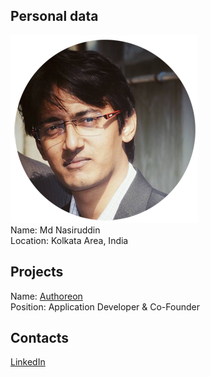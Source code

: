 ## Personal data
![Md Nasiruddin photo](../people/photo/md_nasiruddin.png)  
Name: Md Nasiruddin  
Location: Kolkata Area, India  
## Projects 
Name: [Authoreon](../projects/authoreon.md)  
Position: Application Developer & Co-Founder
## Contacts
[LinkedIn](https://www.linkedin.com/in/md-nasiruddin-58aaa8123/)  
